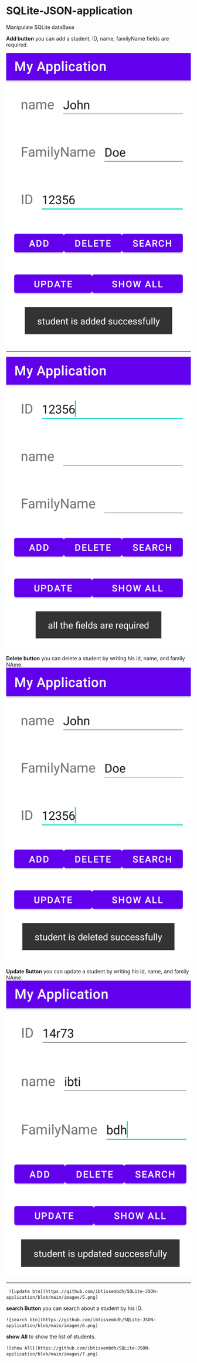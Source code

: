 # SQLite-JSON-application
Manipulate SQLite dataBase

__Add button__
    you can add a student, ID, name, familyName fields are required.
    
   ![add btn](https://github.com/ibtissembdh/SQLite-JSON-application/blob/main/images/1.png)
   
   
_______________________________________________________________________________________________________________
    
   ![add btn](https://github.com/ibtissembdh/SQLite-JSON-application/blob/main/images/2.png)

   
 __Delete button__
     you can delete a student by writing his id, name, and family NAme.
     ![delete btn](https://github.com/ibtissembdh/SQLite-JSON-application/blob/main/images/3.png)
     
 __Update Button__ 
     you can update a student by writing his id, name, and family NAme.
     ![update btn](https://github.com/ibtissembdh/SQLite-JSON-application/blob/main/images/4.png)
     
_____________________________________________________________________________________________________________
  
   
     ![update btn](https://github.com/ibtissembdh/SQLite-JSON-application/blob/main/images/5.png)
   
  __search Button__
    you can search about a student by his ID.
   
    ![search btn](https://github.com/ibtissembdh/SQLite-JSON-application/blob/main/images/6.png)
   
   __show All__
   to show the list of students.
   
    ![show All](https://github.com/ibtissembdh/SQLite-JSON-application/blob/main/images/7.png)
     
   
     
     

